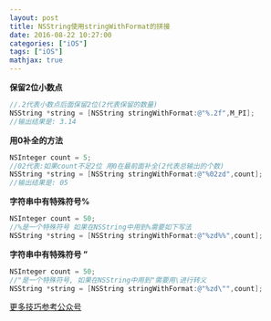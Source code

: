 ```yaml
---
layout: post
title: NSString使用stringWithFormat的拼接
date: 2016-08-22 10:27:00
categories: ["iOS"]
tags: ["iOS"]
mathjax: true
---
```


**保留2位小数点**
```objectivec
//.2代表小数点后面保留2位(2代表保留的数量)
NSString *string = [NSString stringWithFormat:@"%.2f",M_PI];
//输出结果是: 3.14
```

**用0补全的方法**
```objectivec
NSInteger count = 5;
//02代表:如果count不足2位 用0在最前面补全(2代表总输出的个数)
NSString *string = [NSString stringWithFormat:@"%02zd",count];
//输出结果是: 05
```

**字符串中有特殊符号%**
```objectivec
NSInteger count = 50;
//%是一个特殊符号 如果在NSString中用到%需要如下写法
NSString *string = [NSString stringWithFormat:@"%zd%%",count];
```
**字符串中有特殊符号 ”**
```objectivec
NSInteger count = 50;
//"是一个特殊符号, 如果在NSString中用到"需要用\进行转义
NSString *string = [NSString stringWithFormat:@"%zd\"",count];
```

[更多技巧参考公众号](http://mp.weixin.qq.com/s?__biz=MzA3NzM0NzkxMQ==&mid=2655357941&idx=2&sn=369151803180639190ffee35003ef20d&scene=1&srcid=08221ricKJeB7jqg5G98vtG7#rd)